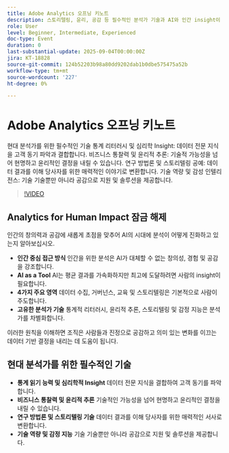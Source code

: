 ```yaml
---
title: Adobe Analytics 오프닝 키노트
description: 스토리텔링, 윤리, 공감 등 필수적인 분석가 기술과 AI와 인간 insight이 어떻게 결합하여 의미 있는 비즈니스 결과를 도출하는지 살펴보십시오.
role: User
level: Beginner, Intermediate, Experienced
doc-type: Event
duration: 0
last-substantial-update: 2025-09-04T00:00:00Z
jira: KT-18828
source-git-commit: 124b52203b98a80dd9202dab1b0dbe575475a52b
workflow-type: tm+mt
source-wordcount: '227'
ht-degree: 0%

---
```



# Adobe Analytics 오프닝 키노트

현대 분석가를 위한 필수적인 기술
통계 리터러시 및 심리학 Insight: 데이터 전문 지식을 고객 동기 파악과 결합합니다.
비즈니스 통찰력 및 윤리적 추론: 기술적 가능성을 넘어 현명하고 윤리적인 결정을 내릴 수 있습니다.
연구 방법론 및 스토리텔링 공예: 데이터 결과를 이해 당사자를 위한 매력적인 이야기로 변환합니다.
기술 역량 및 감성 인텔리전스: 기술 기술뿐만 아니라 공감으로 지원 및 솔루션을 제공합니다.

>[!VIDEO](https://video.tv.adobe.com/v/3471199/?learn=on&enablevpops&captions=kor)

## Analytics for Human Impact 잠금 해제

인간의 창의력과 공감에 새롭게 초점을 맞추어 AI의 시대에 분석이 어떻게 진화하고 있는지 알아보십시오.

* **인간 중심 접근 방식** 인간을 위한 분석은 AI가 대체할 수 없는 창의성, 경험 및 공감을 강조합니다.
* **AI as a Tool** AI는 평균 결과를 가속화하지만 최고에 도달하려면 사람의 insight이 필요합니다.
* **4가지 주요 영역** 데이터 수집, 거버넌스, 교육 및 스토리텔링은 기본적으로 사람이 주도합니다.
* **고유한 분석가 기술** 통계적 리터러시, 윤리적 추론, 스토리텔링 및 감정 지능은 분석가를 차별화합니다.

이러한 원칙을 이해하면 조직은 사람들과 진정으로 공감하고 의미 있는 변화를 이끄는 데이터 기반 결정을 내리는 데 도움이 됩니다.

## 현대 분석가를 위한 필수적인 기술

* **통계 읽기 능력 및 심리학적 Insight** 데이터 전문 지식을 결합하여 고객 동기를 파악합니다.
* **비즈니스 통찰력 및 윤리적 추론** 기술적인 가능성을 넘어 현명하고 윤리적인 결정을 내릴 수 있습니다.
* **연구 방법론 및 스토리텔링 기술** 데이터 결과를 이해 당사자를 위한 매력적인 서사로 변환합니다.
* **기술 역량 및 감정 지능** 기술 기술뿐만 아니라 공감으로 지원 및 솔루션을 제공합니다.